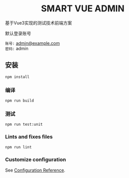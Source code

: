 <h1 align="center">SMART VUE ADMIN</h1>

基于Vue3实现的测试技术前端方案

默认登录账号

`账号:` admin@example.com<br />
`密码:` admin<br />

## 安装

```
npm install
```

### 编译

```
npm run build
```

### 测试

```
npm run test:unit
```

### Lints and fixes files

```
npm run lint
```

### Customize configuration

See [Configuration Reference](https://cli.vuejs.org/config/).
